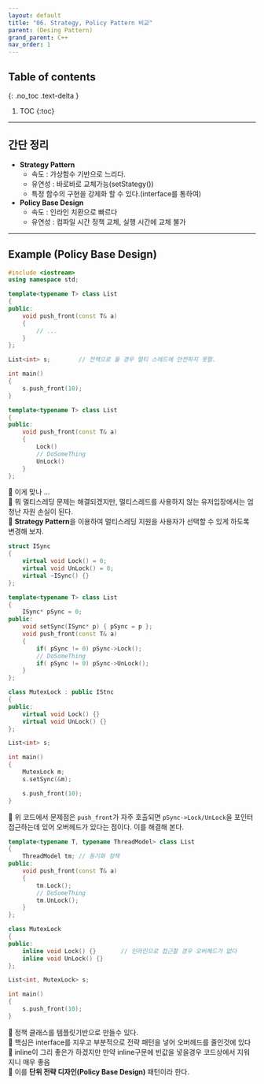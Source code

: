 ```yaml
---
layout: default
title: "06. Strategy, Policy Pattern 비교"
parent: (Desing Pattern)
grand_parent: C++
nav_order: 1
---
```


## Table of contents
{: .no_toc .text-delta }

1. TOC
{:toc}

---

## 간단 정리

* **Strategy Pattern**
    * 속도 : 가상함수 기반으로 느리다.
    * 유연성 : 바로바로 교체가능(setStategy())
    * 특정 함수의 구현을 강제화 할 수 있다.(interface를 통하여)
* **Policy Base Design**
    * 속도 : 인라인 치환으로 빠르다
    * 유연성 : 컴파일 시간 정책 교체, 실행 시간에 교체 불가

---

## Example (Policy Base Design)

```cpp
#include <iostream>
using namespace std;

template<typename T> class List
{
public:
    void push_front(const T& a)
    {
        // ...
    }
};

List<int> s;        // 전역으로 둘 경우 멀티 스레드에 안전하지 못함.

int main()
{
    s.push_front(10);
}
```

```cpp
template<typename T> class List
{
public:
    void push_front(const T& a)
    {
        Lock()
        // DoSomeThing
        UnLock()
    }
};
```
🍅 이게 맞나 ...<br>
🍅 뭐 멀티스레딩 문제는 해결되겠지만, 멀티스레드를 사용하지 않는 유저입장에서는 엄청난 자원 손실이 된다.<br>
🍅 **Strategy Pattern**을 이용하여 멀티스레딩 지원을 사용자가 선택할 수 있게 하도록 변경해 보자.<br>

```cpp
struct ISync
{
    virtual void Lock() = 0;
    virtual void UnLock() = 0;
    virtual ~ISync() {}
};

template<typename T> class List
{
    ISync* pSync = 0;
public:
    void setSync(ISync* p) { pSync = p };
    void push_front(const T& a)
    {
        if( pSync != 0) pSync->Lock();
        // DoSomeThing
        if( pSync != 0) pSync->UnLock();
    }
};

class MutexLock : public IStnc
{
public:
    virtual void Lock() {}
    virtual void UnLock() {}
};

List<int> s;

int main()
{
    MutexLock m;
    s.setSync(&m);

    s.push_front(10);
}
```

🍅 위 코드에서 문제점은 `push_front`가 자주 호출되면 `pSync->Lock/UnLock`을 포인터 접근하는데 있어 오버헤드가 있다는 점이다.
이를 해결해 본다.

```cpp
template<typename T, typename ThreadModel> class List
{
    ThreadModel tm; // 동기화 정책
public:
    void push_front(const T& a)
    {
        tm.Lock();
        // DoSomeThing
        tm.UnLock();
    }
};

class MutexLock
{
public:
    inline void Lock() {}       // 인라인으로 접근할 경우 오버헤드가 없다
    inline void UnLock() {}
};

List<int, MutexLock> s;

int main()
{
    s.push_front(10);
}
```

🍅 정책 클래스를 템플릿기반으로 만들수 있다.<br>
🍅 핵심은 interface를 지우고 부분적으로 전략 패턴을 넣어 오버헤드를 줄인것에 있다<br>
🍅 inline이 그리 좋은가 하겠지만 만약 inline구문에 빈값을 넣을경우 코드상에서 지워지니 매우 좋음<br>
🍅 이를 **단위 전략 디자인(Policy Base Design)** 패턴이라 한다.<br>